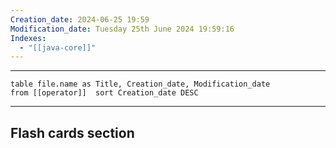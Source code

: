 ```yaml
---
Creation_date: 2024-06-25 19:59
Modification_date: Tuesday 25th June 2024 19:59:16
Indexes:
  - "[[java-core]]"
---
```


----

```dataview
table file.name as Title, Creation_date, Modification_date
from [[operator]]  sort Creation_date DESC
```


















---
## Flash cards section
